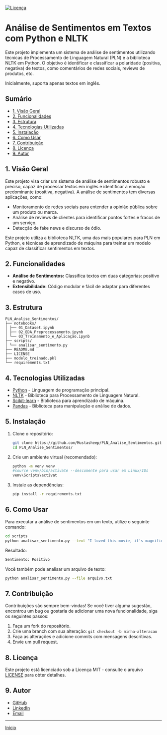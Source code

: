 [![Licença](https://img.shields.io/badge/licença-MIT-verde.svg)](LICENSE) 
# Análise de Sentimentos em Textos com Python e NLTK

Este projeto implementa um sistema de análise de sentimentos utilizando técnicas de Processamento de Linguagem Natural (PLN) e a biblioteca NLTK em Python. O objetivo é identificar e classificar a polaridade (positiva, negativa) de textos, como comentários de redes sociais, reviews de produtos, etc.

Inicialmente, suporta apenas textos em inglês.

## Sumário
*   [1. Visão Geral](#1-visão-geral)
*   [2. Funcionalidades](#2-funcionalidades)
*   [3. Estrutura](#3-estrutura)
*   [4. Tecnologias Utilizadas](#4-tecnologias-utilizadas)
*   [5. Instalação](#5-instalação)
*   [6. Como Usar](#6-como-usar)
*   [7. Contribuição](#7-contribuição)
*   [8. Licença](#8-licença)
*   [9. Autor](#9-autor)


## 1. Visão Geral
Este projeto visa criar um sistema de análise de sentimentos robusto e preciso, capaz de processar textos em inglês e identificar a emoção predominante (positiva, negativa). A análise de sentimentos tem diversas aplicações, como:
*   Monitoramento de redes sociais para entender a opinião pública sobre um produto ou marca.
*   Análise de reviews de clientes para identificar pontos fortes e fracos de um serviço.
*   Detecção de fake news e discurso de ódio.

Este projeto utiliza a biblioteca NLTK, uma das mais populares para PLN em Python, e técnicas de aprendizado de máquina para treinar um modelo capaz de classificar sentimentos em textos.


## 2. Funcionalidades
*   **Análise de Sentimentos:** Classifica textos em duas categorias: positivo e negativo.
*   **Extensibilidade:** Código modular e fácil de adaptar para diferentes casos de uso.


## 3. Estrutura
```
PLN_Analise_Sentimentos/
├── notebooks/
│ ├── 01_Dataset.ipynb
│ ├── 02_EDA_Preprocessamento.ipynb
│ └── 03_Treinamento_e_Aplicação.ipynb
├── scripts/
│ └── analisar_sentimento.py
├── README.md 
├── LICENSE
├── modelo_treinado.pkl
└── requirements.txt
```

## 4. Tecnologias Utilizadas
*   [Python](https://www.python.org/) - Linguagem de programação principal.
*   [NLTK](https://www.nltk.org/) - Biblioteca para Processamento de Linguagem Natural.
*   [Scikit-learn](https://scikit-learn.org/) - Biblioteca para aprendizado de máquina.
*   [Pandas](https://pandas.pydata.org/) - Biblioteca para manipulação e análise de dados.

## 5. Instalação

1.  Clone o repositório:
    ```bash
    git clone https://github.com/Mustasheep/PLN_Analise_Sentimentos.git
    cd PLN_Analise_Sentimentos/
    ```
2.  Crie um ambiente virtual (recomendado):
    ```bash
    python -m venv venv
    #source venv/bin/activate --descomente para usar em Linux/IOs
    venv\Scripts\activat
    ```
3.  Instale as dependências:
    ```bash
    pip install -r requirements.txt
    ```

## 6. Como Usar

Para executar a análise de sentimentos em um texto, utilize o seguinte comando:

```bash
cd scripts
python analisar_sentimento.py --text "I loved this movie, it's magnificent."
```
Resultado:
```bash
Sentimento: Positivo
```
Você também pode analisar um arquivo de texto:
```bash
python analisar_sentimento.py --file arquivo.txt
```

## 7. Contribuição

Contribuições são sempre bem-vindas! Se você tiver alguma sugestão, encontrou um bug ou gostaria de adicionar uma nova funcionalidade, siga os seguintes passos:

1.  Faça um fork do repositório.
2.  Crie uma branch com sua alteração: `git checkout -b minha-alteracao`
3.  Faça as alterações e adicione commits com mensagens descritivas.
4.  Envie um pull request.

## 8. Licença

Este projeto está licenciado sob a Licença MIT - consulte o arquivo [LICENSE](LICENSE) para obter detalhes.

## 9. Autor

*   [GitHub](https://github.com/Mustasheep)
*   [LinkedIn](https://www.linkedin.com/in/thiago-mustasheep/)
*   [Email](thiagoassis.scientist@gmail.com)

---------------
[Início](#análise-de-sentimentos-em-textos-com-python-e-nltk)
